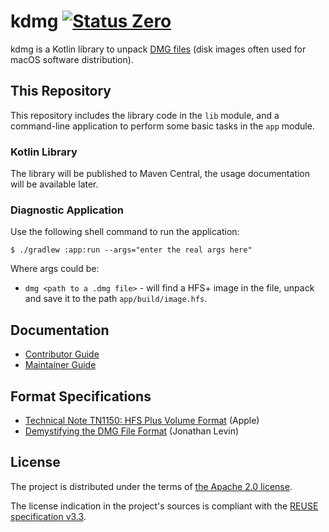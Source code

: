 <!--
SPDX-FileCopyrightText: 2025 kdmg contributors <https://github.com/ForNeVeR/kdmg>

SPDX-License-Identifier: Apache-2.0
-->

kdmg [![Status Zero][status-zero]][andivionian-status-classifier]
====

kdmg is a Kotlin library to unpack [DMG files][spec.dmg] (disk images often used for macOS software distribution).

This Repository
---------------
This repository includes the library code in the `lib` module,
and a command-line application to perform some basic tasks in the `app` module.

### Kotlin Library
The library will be published to Maven Central, the usage documentation will be available later.

### Diagnostic Application
Use the following shell command to run the application:
```console
$ ./gradlew :app:run --args="enter the real args here"
```

Where args could be:
- `dmg <path to a .dmg file>` - will find a HFS+ image in the file, unpack and save it to the path `app/build/image.hfs`.

Documentation
-------------
- [Contributor Guide][docs.contributing]
- [Maintainer Guide][docs.maintaining]

Format Specifications
---------------------
- [Technical Note TN1150: HFS Plus Volume Format][spec.hfs-plus] (Apple)
- [Demystifying the DMG File Format][spec.dmg] (Jonathan Levin)

License
-------
The project is distributed under the terms of [the Apache 2.0 license][docs.license].

The license indication in the project's sources is compliant with the [REUSE specification v3.3][reuse.spec].

[andivionian-status-classifier]: https://andivionian.fornever.me/v1/#status-zero-
[docs.contributing]: CONTRIBUTING.md
[docs.license]: LICENSE.txt
[docs.maintaining]: MAINTAINING.md
[reuse.spec]: https://reuse.software/spec-3.3/
[spec.dmg]: https://newosxbook.com/DMG.html
[spec.hfs-plus]: https://developer.apple.com/library/archive/technotes/tn/tn1150.html
[status-zero]: https://img.shields.io/badge/status-zero-lightgrey.svg
